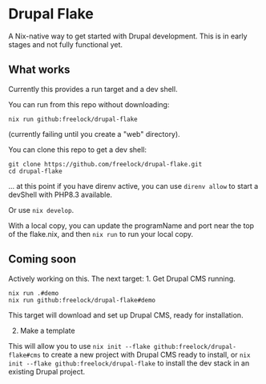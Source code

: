 # Drupal Flake

A Nix-native way to get started with Drupal development. This is in early stages and not fully functional yet.

## What works

Currently this provides a run target and a dev shell.

You can run from this repo without downloading:

```
nix run github:freelock/drupal-flake
```
(currently failing until you create a "web" directory).

You can clone this repo to get a dev shell:

```
git clone https://github.com/freelock/drupal-flake.git
cd drupal-flake
```
... at this point if you have direnv active, you can use `direnv allow` to start a devShell with PHP8.3 available.

Or use `nix develop`.

With a local copy, you can update the programName and port near the top of the flake.nix, and then `nix run` to run your local copy.

## Coming soon

Actively working on this. The next target: 1. Get Drupal CMS running.

```
nix run .#demo
nix run github:freelock/drupal-flake#demo
```
This target will download and set up Drupal CMS, ready for installation.

2. Make a template

This will allow you to use `nix init --flake github:freelock/drupal-flake#cms` to create a new project with Drupal CMS ready to install, or `nix init --flake github:freelock/drupal-flake` to install the dev stack in an existing Drupal project.

